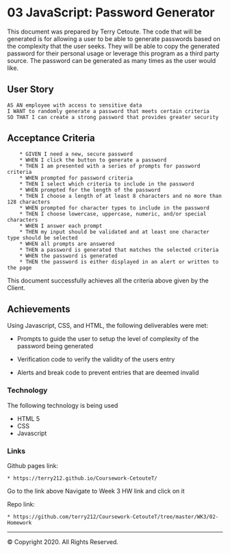 # 03 JavaScript: Password Generator

This document was prepared by Terry Cetoute. The code that will be generated is for allowing a user to be able to generate passwords based on the complexity that the user seeks. They will be able to copy the generated password for their personal usage or leverage this program as a third party source. The password can be generated as many times as the user would like.

## User Story

```
AS AN employee with access to sensitive data
I WANT to randomly generate a password that meets certain criteria
SO THAT I can create a strong password that provides greater security
```

## Acceptance Criteria

```
    * GIVEN I need a new, secure password
    * WHEN I click the button to generate a password
    * THEN I am presented with a series of prompts for password criteria
    * WHEN prompted for password criteria
    * THEN I select which criteria to include in the password
    * WHEN prompted for the length of the password
    * THEN I choose a length of at least 8 characters and no more than 128 characters
    * WHEN prompted for character types to include in the password
    * THEN I choose lowercase, uppercase, numeric, and/or special characters
    * WHEN I answer each prompt
    * THEN my input should be validated and at least one character type should be selected
    * WHEN all prompts are answered
    * THEN a password is generated that matches the selected criteria
    * WHEN the password is generated
    * THEN the password is either displayed in an alert or written to the page
```

This document successfully achieves all the criteria above given by the Client.

## Achievements

Using Javascript, CSS, and HTML, the following deliverables were met:

* Prompts to guide the user to setup the level of complexity of the password being generated

* Verification code to verify the validity of the users entry

* Alerts and break code to prevent entries that are deemed invalid

### Technology

The following technology is being used

  * HTML 5
  * CSS
  * Javascript

### Links

Github pages link:

    * https://terry212.github.io/Coursework-CetouteT/

Go to the link above
Navigate to Week 3 HW link and click on it

Repo link:

    * https://github.com/terry212/Coursework-CetouteT/tree/master/WK3/02-Homework

- - -

© Copyright 2020. All Rights Reserved.